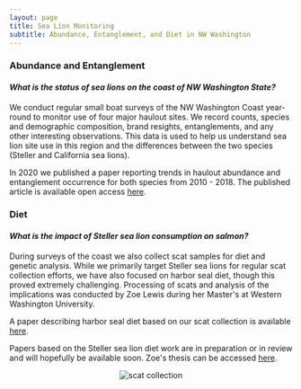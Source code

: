 ```yaml
---
layout: page
title: Sea Lion Monitoring
subtitle: Abundance, Entanglement, and Diet in NW Washington
---
```


### Abundance and Entanglement

#### *What is the status of sea lions on the coast of NW Washington State?*

We conduct regular small boat surveys of the NW Washington Coast year-round to monitor use of four major haulout sites. We record counts, species and demographic composition, brand resights, entanglements, and any other interesting observations. This data is used to help us understand sea lion site use in this region and the differences between the two species (Steller and California sea lions). 

In 2020 we published a paper reporting trends in haulout abundance and entanglement occurrence for both species from 2010 - 2018. The published article is available open access [here](https://journals.plos.org/plosone/article?id=10.1371/journal.pone.0237178).


### Diet

#### *What is the impact of Steller sea lion consumption on salmon?*

During surveys of the coast we also collect scat samples for diet and genetic analysis. While we primarily target Steller sea lions for regular scat collection efforts, we have also focused on harbor seal diet, though this proved extremely challenging. Processing of scats and analysis of the implications was conducted by Zoe Lewis during her Master's at Western Washington University. 

A paper describing harbor seal diet based on our scat collection is available [here](https://bioone.org/journals/northwestern-naturalist/volume-104/issue-3/NWN22-17/FIRST-DIET-DESCRIPTION-OF-THE-HARBOR-SEAL-PHOCA-VITULINA-IN/10.1898/NWN22-17.short).

Papers based on the Steller sea lion diet work are in preparation or in review and will hopefully be available soon. Zoe's thesis can be accessed [here](https://faculty.aceveda.wwu.edu/PDFs/theses/Lewis%20thesis.pdf).

<center>
<img src="https://lizallyn.github.io/assets/img/scat.jpg" alt="scat collection" />
</center>
